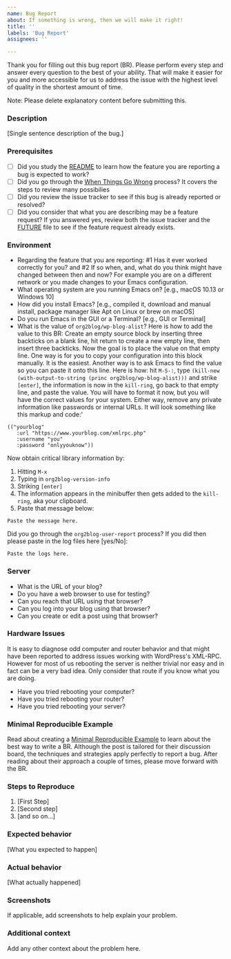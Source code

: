 ```yaml
---
name: Bug Report
about: If something is wrong, then we will make it right!
title: ''
labels: 'Bug Report'
assignees: ''

---
```


Thank you for filling out this bug report (BR). Please perform every step and answer every question to the best of your ability. That will make it easier for you and more accessible for us to address the issue with the highest level of quality in the shortest amount of time.

Note: Please delete explanatory content before submitting this.

### Description

[Single sentence description of the bug.]

### Prerequisites

* [ ] Did you study the [README](https://github.com/org2blog/org2blog/blob/master/README.org) to learn how the feature you are reporting a bug is expected to work?
* [ ] Did you go through the [When Things Go Wrong](https://github.com/org2blog/org2blog#when-things-go-wrong-or-could-go-even-better) process? It covers the steps to review many possibilies
* [ ] Did you review the issue tracker to see if this bug is already
reported or resolved?
* [ ] Did you consider that what you are describing may be a feature request? If you answered yes, review both the issue tracker and the [FUTURE](https://github.com/org2blog/org2blog/blob/master/FUTURE.org)  file to see if the feature request already exists.

### Environment

- Regarding the feature that you are reporting: #1 Has it ever worked correctly for you? and #2 If so when, and, what do you think might have changed between then and now? For example you are on a different network or you made changes to your Emacs configuration.
- What operating system are you running Emacs on? [e.g., macOS 10.13 or Windows 10]
- How did you install Emacs? [e.g., compiled it, download and manual install, package manager like Apt on Linux or brew on macOS]
- Do you run Emacs in the GUI or a Terminal? [e.g., GUI or Terminal]
- What is the value of `org2blog/wp-blog-alist`? Here is how to add the value to this BR: Create an empty source block by inserting three backticks on a blank line, hit return to create a new empty line, then insert three backticks. Now the goal is to place the value on that empty line. One way is for you to copy your configuration into this block manually. It is the easiest. Another way is to ask Emacs to find the value so you can paste it onto this line. Here is how: hit `M-S-:`, type `(kill-new (with-output-to-string (princ org2blog/wp-blog-alist)))` and strike `[enter]`, the information is now in the `kill-ring`, go back to that empty line, and paste the value. You will have to format it now, but you will have the correct values for your system. Either way, remove any private information like passwords or internal URLs. It will look something like this markup and code:'

```
(("yourblog"
   :url "https://www.yourblog.com/xmlrpc.php"
   :username "you"
   :password "onlyyouknow"))
```

Now obtain critical library information by:
1. Hitting `M-x`
2. Typing in `org2blog-version-info`
3. Striking `[enter]`
4. The information appears in the minibuffer then gets added to the `kill-ring`, aka your clipboard.
5. Paste that message below:

```
Paste the message here.
```

Did you go through the `org2blog-user-report` process? If you did then please paste in the log files here [yes/No]:

```
Paste the logs here.
```

### Server

- What is the URL of your blog?
- Do you have a web browser to use for testing?
- Can you reach that URL using that browser?
- Can you log into your blog using that browser?
- Can you create or edit a post using that browser?

### Hardware Issues

It is easy to diagnose odd computer and router behavior and that might have been reported to address issues working with WordPress's XML-RPC. However for most of us rebooting the server is neither trivial nor easy and in fact can be a very bad idea. Only consider that route if you know what you are doing.

- Have you tried rebooting your computer?
- Have you tried rebooting your router?
- Have you tried rebooting your server?

### Minimal Reproducible Example

Read about creating a [Minimal Reproducible Example](https://stackoverflow.com/help/minimal-reproducible-example) to learn about the best way to write a BR. Although the post is tailored for their discussion board, the techniques and strategies apply perfectly to report a bug. After reading about their approach a couple of times, please move forward with the BR.

### Steps to Reproduce

1. [First Step]
2. [Second step]
3. [and so on...]

### Expected behavior

[What you expected to happen]

### Actual behavior

[What actually happened]

### Screenshots

If applicable, add screenshots to help explain your problem.

### Additional context

Add any other context about the problem here.
